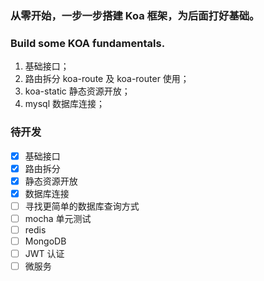 ### 从零开始，一步一步搭建 Koa 框架，为后面打好基础。

### Build some KOA fundamentals.

1. 基础接口；
2. 路由拆分 koa-route 及 koa-router 使用；
3. koa-static 静态资源开放；
4. mysql 数据库连接；

### 待开发

- [x] 基础接口
- [x] 路由拆分
- [x] 静态资源开放
- [x] 数据库连接
- [ ] 寻找更简单的数据库查询方式
- [ ] mocha 单元测试
- [ ] redis
- [ ] MongoDB
- [ ] JWT 认证
- [ ] 微服务
